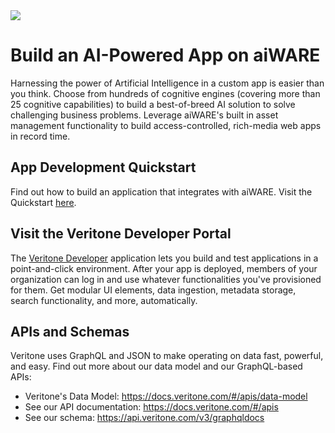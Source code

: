 <!-- markdownlint-disable no-inline-html -->
<div class="quickstart app-developer">

<img class="banner" src="docs/quickstart/_media/banner-app-developer.png" />

# Build an AI-Powered App on aiWARE

Harnessing the power of Artificial Intelligence in a custom app is easier than you think. Choose from hundreds of cognitive engines (covering more than 25 cognitive capabilities) to build a best-of-breed AI solution to solve challenging business problems. Leverage aiWARE's built in asset management functionality to build access-controlled, rich-media web apps in record time.

## App Development Quickstart

Find out how to build an application that integrates with aiWARE. Visit the Quickstart [here](https://docs.veritone.com/#/developer/applications/quick-start).

## Visit the Veritone Developer Portal

The [Veritone Developer](https://developer.veritone.com/engines/overview) application lets you build and test applications in a point-and-click environment. After your app is deployed, members of your organization can log in and use whatever functionalities you've provisioned for them. Get modular UI elements, data ingestion, metadata storage, search functionality, and more, automatically.

## APIs and Schemas

Veritone uses GraphQL and JSON to make operating on data fast, powerful, and easy. Find out more about our data model and our GraphQL-based APIs:

- Veritone's Data Model: <https://docs.veritone.com/#/apis/data-model>
- See our API documentation: <https://docs.veritone.com/#/apis>
- See our schema: <https://api.veritone.com/v3/graphqldocs>
  </div>
